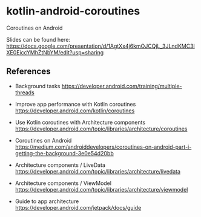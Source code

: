 # kotlin-android-coroutines
Coroutines on Android

Slides can be found here: https://docs.google.com/presentation/d/1AgtXx4j6kmOJCQjL_3JLndKMC3lXE0EiccYMhZtNbYM/edit?usp=sharing

## References 

- Background tasks https://developer.android.com/training/multiple-threads

- Improve app performance with Kotlin coroutines https://developer.android.com/kotlin/coroutines

- Use Kotlin coroutines with Architecture components https://developer.android.com/topic/libraries/architecture/coroutines

- Coroutines on Android https://medium.com/androiddevelopers/coroutines-on-android-part-i-getting-the-background-3e0e54d20bb

- Architecture components / LiveData https://developer.android.com/topic/libraries/architecture/livedata

- Architecture components / ViewModel https://developer.android.com/topic/libraries/architecture/viewmodel

- Guide to app architecture https://developer.android.com/jetpack/docs/guide
